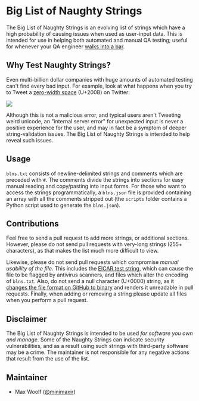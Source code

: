# Big List of Naughty Strings
The Big List of Naughty Strings is an evolving list of strings which have a high probability of causing issues when used as user-input data. This is intended for use in helping both automated and manual QA testing; useful for whenever your QA engineer [walks into a bar](http://www.sempf.net/post/On-Testing1.aspx).

## Why Test Naughty Strings?

Even multi-billion dollar companies with huge amounts of automated testing can't find every bad input. For example, look at what happens when you try to Tweet a [zero-width space](https://en.wikipedia.org/wiki/Zero-width_space) (U+200B) on Twitter:

![](http://i.imgur.com/HyDg2eV.gif)

Although this is not a malicious error, and typical users aren't Tweeting weird unicode, an "internal server error" for unexpected input is never a positive experience for the user, and may in fact be a symptom of deeper string-validation issues. The Big List of Naughty Strings is intended to help reveal such issues.

## Usage

`blns.txt` consists of newline-delimited strings and comments which are preceded with `#`. The comments divide the strings into sections for easy manual reading and copy/pasting into input forms. For those who want to access the strings programmatically, a `blns.json` file is provided containing an array with all the comments stripped out (the `scripts` folder contains a Python script used to generate the `blns.json`).

## Contributions

Feel free to send a pull request to add more strings, or additional sections. However, please do not send pull requests with very-long strings (255+ characters), as that makes the list much more difficult to view.

Likewise, please do not send pull requests which compromise *manual usability of the file*. This includes the [EICAR test string](https://en.wikipedia.org/wiki/EICAR_test_file), which can cause the file to be flagged by antivirus scanners, and files which alter the encoding of `blns.txt`. Also, do not send a null character (U+0000) string, as it [changes the file format on GitHub to binary](http://stackoverflow.com/a/19723302) and renders it unreadable in pull requests. Finally, when adding or removing a string please update all files when you perform a pull request.

## Disclaimer

The Big List of Naughty Strings is intended to be used *for software you own and manage*. Some of the Naughty Strings can indicate security vulnerabilities, and as a result using such strings with third-party software may be a crime. The maintainer is not responsible for any negative actions that result from the use of the list.

## Maintainer

* Max Woolf ([@minimaxir](https://twitter.com/minimaxir))
